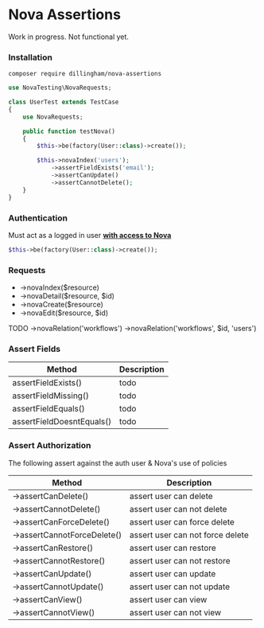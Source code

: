 # Nova Assertions

Work in progress. Not functional yet.

### Installation

```
composer require dillingham/nova-assertions
```
```php
use NovaTesting\NovaRequests;

class UserTest extends TestCase
{
    use NovaRequests;

    public function testNova()
    {
        $this->be(factory(User::class)->create());

        $this->novaIndex('users');
            ->assertFieldExists('email');
            ->assertCanUpdate()
            ->assertCannotDelete();
    }
}
```

### Authentication
Must act as a logged in user **[with access to Nova](https://nova.laravel.com/docs/2.0/installation.html#authorizing-nova)**
```php
$this->be(factory(User::class)->create());
```

### Requests

- ->novaIndex($resource)
- ->novaDetail($resource, $id)
- ->novaCreate($resource)
- ->novaEdit($resource, $id)

TODO
->novaRelation('workflows')
->novaRelation('workflows', $id, 'users')

### Assert Fields

| Method | Description |
| - | - |
| assertFieldExists() | todo |
| assertFieldMissing() | todo |
| assertFieldEquals() | todo |
| assertFieldDoesntEquals() | todo |

### Assert Authorization

The following assert against the auth user & Nova's use of policies

| Method | Description |
| - | - |
| ->assertCanDelete() | assert user can delete |
| ->assertCannotDelete() | assert user can not delete |
| ->assertCanForceDelete() | assert user can force delete |
| ->assertCannotForceDelete() | assert user can not force delete |
| ->assertCanRestore() | assert user can restore |
| ->assertCannotRestore() | assert user can not restore |
| ->assertCanUpdate() | assert user can update |
| ->assertCannotUpdate() | assert user can not update |
| ->assertCanView() | assert user can view |
| ->assertCannotView() | assert user can not view |